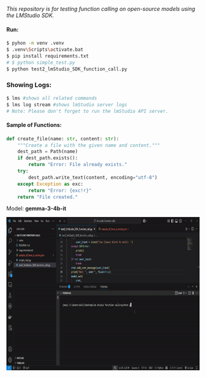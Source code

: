 *This repository is for testing function calling on open-source models using the LMStudio SDK.*

#### Run: 
```sh
$ pyhon -m venv .venv
$ .venv\Scripts\activate.bat
$ pip install requirements.txt
# $ python simple_test.py
$ python test2_lmStudio_SDK_function_call.py
```
### Showing Logs:
```sh
$ lms #shows all related commands
$ lms log stream #shows lmStudio server logs
# Note: Please don't forget to run the lmStudio API server.
```

#### Sample of Functions:
```py
def create_file(name: str, content: str):
    """Create a file with the given name and content."""
    dest_path = Path(name)
    if dest_path.exists():
        return "Error: File already exists."
    try:
        dest_path.write_text(content, encoding="utf-8")
    except Exception as exc:
        return "Error: {exc!r}"
    return "File created."
```

Model: **gemma-3-4b-it**

<img src="results.gif" width="600" height="400" />

